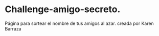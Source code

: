 # Challenge-amigo-secreto.
Página para sortear el nombre de tus amigos al azar. creada por Karen Barraza 

